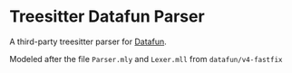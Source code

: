 # Treesitter Datafun Parser

A third-party treesitter parser for [Datafun](https://github.com/rntz/datafun).

Modeled after the file `Parser.mly` and `Lexer.mll` from `datafun/v4-fastfix`
